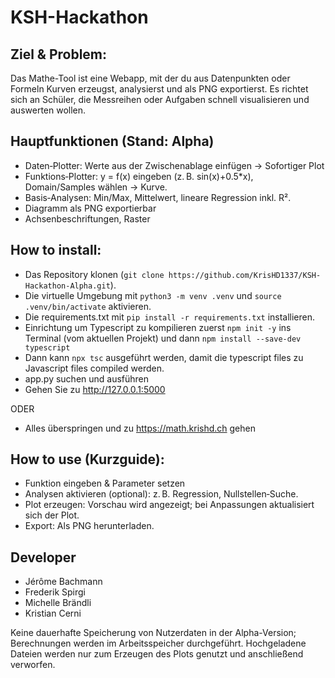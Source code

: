 # KSH-Hackathon

## Ziel & Problem:
Das Mathe-Tool ist eine Webapp, mit der du aus Datenpunkten oder Formeln Kurven erzeugst, analysierst und als PNG exportierst. Es richtet sich an Schüler, die Messreihen oder Aufgaben schnell visualisieren und auswerten wollen.

## Hauptfunktionen (Stand: Alpha)
* Daten‑Plotter: Werte aus der Zwischenablage einfügen -> Sofortiger Plot
* Funktions‑Plotter: y = f(x) eingeben (z. B. sin(x)+0.5*x), Domain/Samples wählen → Kurve.
* Basis‑Analysen: Min/Max, Mittelwert, lineare Regression inkl. R².
* Diagramm als PNG exportierbar
* Achsenbeschriftungen, Raster

## How to install:
* Das Repository klonen (```git clone https://github.com/KrisHD1337/KSH-Hackathon-Alpha.git```).
* Die virtuelle Umgebung mit ```python3 -m venv .venv``` und ```source .venv/bin/activate``` aktivieren.
* Die requirements.txt mit ```pip install -r requirements.txt``` installieren.
* Einrichtung um Typescript zu kompilieren zuerst ```npm init -y``` ins Terminal (vom aktuellen Projekt) und dann ```npm install --save-dev typescript```
* Dann kann ```npx tsc``` ausgeführt werden, damit die typescript files zu Javascript files compiled werden.
* app.py suchen und ausführen
* Gehen Sie zu http://127.0.0.1:5000

ODER
* Alles überspringen und zu https://math.krishd.ch gehen

## How to use (Kurzguide): 
* Funktion eingeben & Parameter setzen
* Analysen aktivieren (optional): z. B. Regression, Nullstellen‑Suche.
* Plot erzeugen: Vorschau wird angezeigt; bei Anpassungen aktualisiert sich der Plot.
* Export: Als PNG herunterladen.

## Developer
* Jérôme Bachmann
* Frederik Spirgi
* Michelle Brändli
* Kristian Cerni

Keine dauerhafte Speicherung von Nutzerdaten in der Alpha-Version; Berechnungen werden im Arbeitsspeicher durchgeführt. Hochgeladene Dateien werden nur zum Erzeugen des Plots genutzt und anschließend verworfen.
